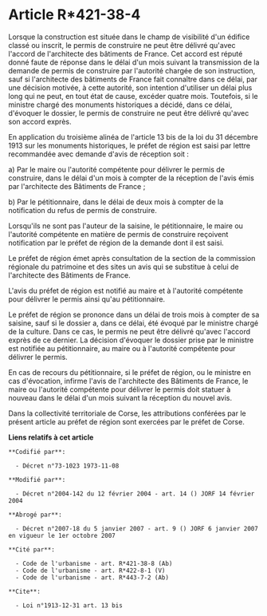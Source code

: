 # Article R*421-38-4

Lorsque la construction est située dans le champ de visibilité d'un édifice classé ou inscrit, le permis de construire ne
peut être délivré qu'avec l'accord de l'architecte des bâtiments de France. Cet accord est réputé donné faute de réponse dans
le délai d'un mois suivant la transmission de la demande de permis de construire par l'autorité chargée de son instruction,
sauf si l'architecte des bâtiments de France fait connaître dans ce délai, par une décision motivée, à cette autorité, son
intention d'utiliser un délai plus long qui ne peut, en tout état de cause, excéder quatre mois. Toutefois, si le ministre
chargé des monuments historiques a décidé, dans ce délai, d'évoquer le dossier, le permis de construire ne peut être délivré
qu'avec son accord exprès.

En application du troisième alinéa de l'article 13 bis de la loi du 31 décembre 1913 sur les monuments historiques, le préfet
de région est saisi par lettre recommandée avec demande d'avis de réception soit :

a) Par le maire ou l'autorité compétente pour délivrer le permis de construire, dans le délai d'un mois à compter de la
réception de l'avis émis par l'architecte des Bâtiments de France ;

b) Par le pétitionnaire, dans le délai de deux mois à compter de la notification du refus de permis de construire.

Lorsqu'ils ne sont pas l'auteur de la saisine, le pétitionnaire, le maire ou l'autorité compétente en matière de permis de
construire reçoivent notification par le préfet de région de la demande dont il est saisi.

Le préfet de région émet après consultation de la section de la commission régionale du patrimoine et des sites un avis qui
se substitue à celui de l'architecte des Bâtiments de France.

L'avis du préfet de région est notifié au maire et à l'autorité compétente pour délivrer le permis ainsi qu'au pétitionnaire.

Le préfet de région se prononce dans un délai de trois mois à compter de sa saisine, sauf si le dossier a, dans ce délai, été
évoqué par le ministre chargé de la culture. Dans ce cas, le permis ne peut être délivré qu'avec l'accord exprès de ce
dernier. La décision d'évoquer le dossier prise par le ministre est notifiée au pétitionnaire, au maire ou à l'autorité
compétente pour délivrer le permis.

En cas de recours du pétitionnaire, si le préfet de région, ou le ministre en cas d'évocation, infirme l'avis de l'architecte
des Bâtiments de France, le maire ou l'autorité compétente pour délivrer le permis doit statuer à nouveau dans le délai d'un
mois suivant la réception du nouvel avis.

Dans la collectivité territoriale de Corse, les attributions conférées par le présent article au préfet de région sont
exercées par le préfet de Corse.

**Liens relatifs à cet article**

	**Codifié par**:

	  - Décret n°73-1023 1973-11-08

	**Modifié par**:

	  - Décret n°2004-142 du 12 février 2004 - art. 14 () JORF 14 février 2004

	**Abrogé par**:

	  - Décret n°2007-18 du 5 janvier 2007 - art. 9 () JORF 6 janvier 2007 en vigueur le 1er octobre 2007

	**Cité par**:

	  - Code de l'urbanisme - art. R*421-38-8 (Ab)
	  - Code de l'urbanisme - art. R*422-8-1 (V)
	  - Code de l'urbanisme - art. R*443-7-2 (Ab)

	**Cite**:

	  - Loi n°1913-12-31 art. 13 bis
